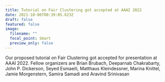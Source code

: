 ```yaml
---
title: Tutorial on Fair Clustering got accepted at AAAI 2022
date: 2021-10-06T00:39:05.623Z
draft: false
featured: false
image:
  filename: ""
  focal_point: Smart
  preview_only: false
---
```

Our proposed tutorial on Fair Clustering got accepted for presentation at AAAI 2022. Fellow organizers are Brian Brubach, Deeparnab Chakrabarty, John P. Dickerson, Seyed Esmaeili, Matthaus Kleindessner, Marina Knittel, Jamie Morgenstern, Samira Samadi and Aravind Srinivasan